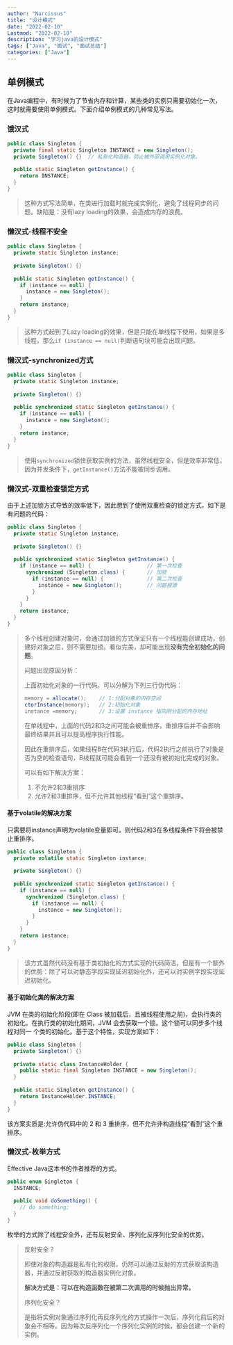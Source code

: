 ```yaml
---
author: "Narcissus"
title: "设计模式"
date: "2022-02-10"
Lastmod: "2022-02-10"
description: "学习java的设计模式"
tags: ["Java", "面试", "面试总结"]
categories: ["Java"]
---
```


## 单例模式

在Java编程中，有时候为了节省内存和计算，某些类的实例只需要初始化一次，这时就需要使用单例模式。下面介绍单例模式的几种常见写法。

### 饿汉式

```java
public class Singleton {
  private final static Singleton INSTANCE = new Singleton();
  private Singleton() {}  // 私有化构造器，防止被外部调用实例化对象。
  
  public static Singleton getInstance() {
    return INSTANCE;
  }
}
```

> 这种方式写法简单，在类进行加载时就完成实例化，避免了线程同步的问题。缺陷是：没有lazy loading的效果，会造成内存的浪费。

### 懒汉式-线程不安全

````java
public class Singleton {
  private static Singleton instance;
  
  private Singleton() {}
  
  public static Singleton getInstance() {
    if (instance == null) {
      instance = new Singleton();
    }
    return instance;
  }
}
````

> 这种方式起到了Lazy loading的效果，但是只能在单线程下使用，如果是多线程，那么`if (instance == null)`判断语句块可能会出现问题。

### 懒汉式-synchronized方式

```java
public class Singleton {
  private static Singleton instance;
  
  private Singleton() {}
  
  public synchronized static Singleton getInstance() {
    if (instance == null) {
      instance = new Singleton();
    }
    return instance;
  }
}
```

> 使用`synchronized`锁住获取实例的方法，虽然线程安全，但是效率非常低，因为并发条件下，`getInstance()`方法不能被同步调用。

### 懒汉式-双重检查锁定方式

由于上述加锁方式导致的效率低下，因此想到了使用双重检查的锁定方式，如下是有问题的代码：

```java
public class Singleton {
  private static Singleton instance;
  
  private Singleton() {}
  
  public synchronized static Singleton getInstance() {
    if (instance == null) {                  // 第一次检查
      synchronized (Singleton.class) {       // 加锁
        if (instance == null) {              // 第二次检查
          instance = new Singleton();        // 问题根源
        }
      }
    }
    return instance;
  }
}
```

> 多个线程创建对象时，会通过加锁的方式保证只有一个线程能创建成功，创建好对象之后，则不需要加锁。看似完美，却可能出现**没有完全初始化的问题**。
>
> 问题出现原因分析：
>
> 上面初始化对象的一行代码，可以分解为下列三行伪代码：
>
> ```java
> memory = allocate();    // 1:分配对象的内存空间
> ctorInstance(memory);   // 2:初始化对象
> instance =memory;       // 3:设置 instance 指向刚分配的内存地址
> ```
>
> 在单线程中，上面的代码2和3之间可能会被重排序，重排序后并不会影响最终结果并且可以提高程序执行性能。
>
> 因此在重排序后，如果线程B在代码3执行后，代码2执行之前执行了对象是否为空的检查语句，B线程就可能会看到一个还没有被初始化完成的对象。
>
> 可以有如下解决方案：
>
> 1. 不允许2和3重排序
> 2. 允许2和3重排序，但不允许其他线程“看到”这个重排序。

#### 基于volatile的解决方案

只需要将instance声明为volatile变量即可。则代码2和3在多线程条件下将会被禁止重排序。

```java
public class Singleton {
  private volatile static Singleton instance;
  
  private Singleton() {}
  
  public synchronized static Singleton getInstance() {
    if (instance == null) {        
      synchronized (Singleton.class) {    
        if (instance == null) {   
          instance = new Singleton();
        }
      }
    }
    return instance;
  }
}
```

> 该方式虽然代码没有基于类初始化的方式实现的代码简洁，但是有一个额外的优势：除了可以对静态字段实现延迟初始化外，还可以对实例字段实现延迟初始化。

#### 基于初始化类的解决方案

JVM 在类的初始化阶段(即在 Class 被加载后，且被线程使用之前)，会执行类的初始化。在执行类的初始化期间，JVM 会去获取一个锁。这个锁可以同步多个线程对同一 个类的初始化。基于这个特性，实现方案如下：

```java
public class Singleton {
  private Singleton() {}
  
  private static class InstanceHolder {
    public static final Singleton INSTANCE = new Singleton();
  }
  
  public static Singleton getInstance() {
    return InstanceHolder.INSTANCE;
  }
}
```

该方案实质是:允许伪代码中的 2 和 3 重排序，但不允许非构造线程“看到”这个重排序。

### 懒汉式-枚举方式

Effective Java这本书的作者推荐的方式。

```java
public enum Singleton {
  INSTANCE;
  
  public void doSomething() {
    // do something;
  }
}
```

枚举的方式除了线程安全外，还有反射安全、序列化反序列化安全的优势。

> 反射安全？
>
> 即使对象的构造器是私有化的权限，仍然可以通过反射的方式获取该构造器，并通过反射获取的构造器实例化对象。
>
> **解决方式是：可以在构造函数在被第二次调用的时候抛出异常。**
>
> 序列化安全？
>
> 是指将实例对象通过序列化再反序列化的方式操作一次后，序列化前后的对象会不相等。因为每次反序列化一个序列化实例的时候，都会创建一个新的实例。


